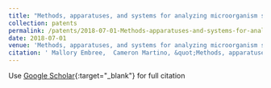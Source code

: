 ```yaml
---
title: "Methods, apparatuses, and systems for analyzing microorganism strains in complex heterogeneous communities, determining functional relationships and interactions thereof, and diagnostics and biostate management based thereon"
collection: patents
permalink: /patents/2018-07-01-Methods-apparatuses-and-systems-for-analyzing-microorganism-strains-in-complex-heterogeneous-communities-determining-functional-relationships-and-interactions-thereof-and-diagnostics-and-biostate-management-based-thereon
date: 2018-07-01
venue: 'Methods, apparatuses, and systems for analyzing microorganism strains in complex heterogeneous communities, determining functional relationships and interactions thereof, and diagnostics and biostate management based thereon'
citation: ' Mallory Embree,  Cameron Martino, &quot;Methods, apparatuses, and systems for analyzing microorganism strains in complex heterogeneous communities, determining functional relationships and interactions thereof, and diagnostics and biostate management based thereon.&quot; Methods, apparatuses, and systems for analyzing microorganism strains in complex heterogeneous communities, determining functional relationships and interactions thereof, and diagnostics and biostate management based thereon, 2018.'
---
```

Use [Google Scholar](https://scholar.google.com/scholar?q=Methods,+apparatuses,+and+systems+for+analyzing+microorganism+strains+in+complex+heterogeneous+communities,+determining+functional+relationships+and+interactions+thereof,+and+diagnostics+and+biostate+management+based+thereon){:target="_blank"} for full citation